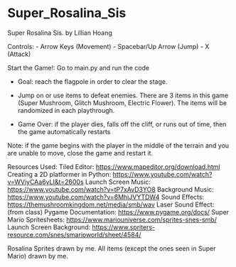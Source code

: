 # Super_Rosalina_Sis

Super Rosalina Sis. by Lillian Hoang

Controls:
    - Arrow Keys        (Movement)
    - Spacebar/Up Arrow (Jump)
    - X                 (Attack)

Start the Game!: Go to main.py and run the code

  - Goal: reach the flagpole in order to clear the stage.

  - Jump on or use items to defeat enemies. There are 3 items in this game (Super Mushroom, Glitch Mushroom, Electric Flower).
    The items will be randomized in each playthrough.

  - Game Over: if the player dies, falls off the cliff, or runs out of time, then the game 
    automatically restarts

Note: if the game begins with the player in the middle of the terrain and you are unable to move,
close the game and restart it. 

Resources Used:
Tiled Editor: https://www.mapeditor.org/download.html
Creating a 2D platformer in Python: https://www.youtube.com/watch?v=WViyCAa6yLI&t=2600s
Launch Screen Music: https://www.youtube.com/watch?v=tP7xAvD3YO8
Background Music: https://www.youtube.com/watch?v=6MhiJVYTDW4
Sound Effects: https://themushroomkingdom.net/media/smb/wav
Laser Sound Effect: (from class)
Pygame Documentation: https://www.pygame.org/docs/
Super Mario Spritesheets: https://www.mariouniverse.com/sprites-snes-smb/
Launch Screen Background: https://www.spriters-resource.com/snes/smarioworld/sheet/4584/

Rosalina Sprites drawn by me.
All items (except the ones seen in Super Mario) drawn by me.


